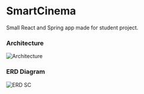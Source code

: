 # SmartCinema #

Small React and Spring app made for student project.

### Architecture  ###

![Architecture](https://user-images.githubusercontent.com/17787973/56470323-189d6500-6445-11e9-9a3d-056522dd3919.png)

### ERD Diagram ###

![ERD SC](https://user-images.githubusercontent.com/17787973/56470150-0f12fd80-6443-11e9-9917-0a347f451107.png)

